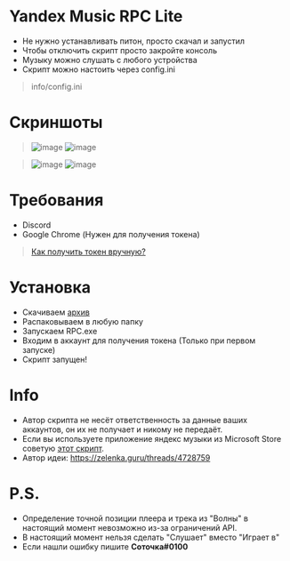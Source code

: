 # Yandex Music RPC Lite
- Не нужно устанавливать питон, просто скачал и запустил
- Чтобы отключить скрипт просто закройте консоль
- Музыку можно слушать с любого устройства
- Скрипт можно настоить через config.ini
> info/config.ini

# Скриншоты
> ![image](https://cdn.discordapp.com/attachments/1117022431748554782/1118629842615795732/image.png)
> ![image](https://cdn.discordapp.com/attachments/1117022431748554782/1118629855819468900/image.png)

>![image](https://cdn.discordapp.com/attachments/1117022431748554782/1118629848949207120/image.png)
>![image](https://cdn.discordapp.com/attachments/1117022431748554782/1118630160736985239/image.png)
# Требования
- Discord
- Google Chrome (Нужен для получения токена)
> [Как получить токен вручную?](https://yandex-music.readthedocs.io/en/main/token.html)
# Установка
- Скачиваем [архив](https://github.com/Soto4ka37/Yandex-Music-RPC-Lite/releases/download/v4/YMRPCLite.zip)
- Распаковываем в любую папку
- Запускаем RPC.exe
- Входим в аккаунт для получения токена (Только при первом запуске)
- Скрипт запущен!
# Info
- Автор скрипта не несёт ответственность за данные ваших аккаунтов, он их не получает и никому не передаёт.
- Если вы используете приложение яндекс музыки из Microsoft Store советую [этот скрипт](https://github.com/KycTik31/YMD-plus/). 
- Автор идеи: https://zelenka.guru/threads/4728759
# P.S.
- Определение точной позиции плеера и трека из "Волны" в настоящий момент невозможно из-за ограничений API.
- В настоящий момент нельзя сделать "Слушает" вместо "Играет в"
- Если нашли ошибку пишите **Соточка#0100**
